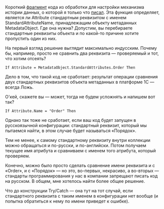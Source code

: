 ﻿Короткий [фрагмент](https://gist.github.com/vkostyanetsky/ee1f913868673c2218877dfbecc9b08a) кода из обработки для настройки механизма истории данных, о которой я только что [писал](/notes/data-history-settings). Эта функция определяет, является ли Attribute стандартным реквизитом с именем StandardAttributeName, принадлежащим объекту метаданных MetadataObject. Где она нужна? Допустим, вы перебираете стандартные реквизиты объекта и по какой-то причине хотите пропустить один из них.

На первый взгляд решение выглядит максимально индусским. Почему бы, например, просто не сравнить два реквизита — проверяемый и тот, что хотим отсеять?

    If Attribute = MetadataObject.StandardAttributes.Order Then

Дело в том, что такой код не сработает: результат операции сравнения двух стандартных реквизитов объекта метаданных в платформе 1С — всегда Ложь.

О'кей, скажете вы — может, тогда не будем усложнять и напишем вот так?

    If Attribute.Name = "Order" Then

Однако так тоже не сработает, если ваш код будет запущен в русскоязычной конфигурации: стандартный реквизит, который мы пытаемся найти, в этом случае будет называться «Порядок». 

Тем не менее, к самому стандартному реквизиту внутри коллекции можно обращаться и по-русски, и по-английски. Потом получаем текущее имя атрибута и сравниваем с именем того атрибута, который проверяем.

Конечно, можно было просто сделать сравнение имени реквизита и с «Order», и с «Порядок» — но это, во-первых, некрасиво, а во-вторых — стандарты программирования у нас в компании запрещают писать код на русском. В общем, мне хотелось найти более общее решение.

Что до конструкции Try/Catch — она тут на тот случай, если стандартного реквизита с таким именем в конфигурации нет вообще (и попытка обратиться к нему  по имени приведет к ошибке).